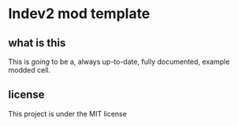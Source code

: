 # Indev2 mod template

## what is this

This is *going* to be a, always up-to-date, fully documented, example modded cell.

## license

This project is under the MIT license